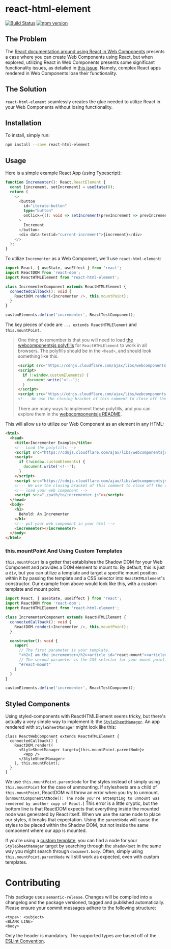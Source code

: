 # react-html-element

[![Build Status](https://travis-ci.com/WTW-IM/react-html-element.svg?branch=master)](https://travis-ci.com/github/WTW-IM/react-html-element)
[![npm version](https://badge.fury.io/js/react-html-element.svg)](https://badge.fury.io/js/react-html-element)

## The Problem

The [React documentation around using React in Web Components](https://reactjs.org/docs/web-components.html#using-react-in-your-web-components) presents a case where you can create Web Components using React, but when explored, utilizing React in Web Components presents some significant functionality issues, as detailed in [this issue](https://github.com/facebook/react/issues/9242). Namely, complex React apps rendered in Web Components lose their functionality.

## The Solution

`react-html-element` seamlessly creates the glue needed to utilize React in your Web Components without losing functionality.

## Installation

To install, simply run:

```bash
npm install --save react-html-element
```

## Usage

Here is a simple example React App (using Typescript):

```typescript
function Incrementer(): React.ReactElement {
  const [increment, setIncrement] = useState(0);
  return (
    <>
      <button
        id="iterate-button"
        type="button"
        onClick={(): void => setIncrement(prevIncrement => prevIncrement + 1)}
      >
        Increment
      </button>
      <div data-testid="current-increment">{increment}</div>
    </>
  );
}
```

To utilize `Incrementer` as a Web Component, we'll use `react-html-element`:

```typescript
import React, { useState, useEffect } from 'react';
import ReactDOM from 'react-dom';
import ReactHTMLElement from 'react-html-element';

class IncrementerComponent extends ReactHTMLElement {
  connectedCallback(): void {
    ReactDOM.render(<Incrementer />, this.mountPoint);
  }
}

customElements.define('incrementer', ReactTestComponent);
```

The key pieces of code are `... extends ReactHTMLElement` and `this.mountPoint`.

> One thing to remember is that you will need to load [the webcomponentsjs polyfills](https://www.webcomponents.org/polyfills) for `ReactHTMLElement` to work in all browsers. The polyfills should be in the `<head>`, and should look something like this:
>
> ```html
> <script src="https://cdnjs.cloudflare.com/ajax/libs/webcomponentsjs/2.4.3/webcomponents-bundle.js"></script>
> <script>
>   if (!window.customElements) {
>     document.write('<!--');
>   }
> </script>
> <script src="https://cdnjs.cloudflare.com/ajax/libs/webcomponentsjs/2.4.3/custom-elements-es5-adapter.js"></script>
> <!--- We use the closing bracket of this comment to close off the above opening comment, if it gets written -->
> ```
>
> There are many ways to implement these polyfills, and you can explore them in the [webpcomponentsjs README](https://github.com/webcomponents/polyfills/tree/master/packages/webcomponentsjs#how-to-use).

This will allow us to utilize our Web Component as an element in any HTML:

```html
<html>
  <head>
    <title>Incrementer Example</title>
    <!-- Load the polyfills -->
    <script src="https://cdnjs.cloudflare.com/ajax/libs/webcomponentsjs/2.4.3/webcomponents-bundle.js"></script>
    <script>
      if (!window.customElements) {
        document.write('<!--');
      }
    </script>
    <script src="https://cdnjs.cloudflare.com/ajax/libs/webcomponentsjs/2.4.3/custom-elements-es5-adapter.js"></script>
    <!--- We use the closing bracket of this comment to close off the above opening comment, if it gets written -->
    <!-- load your web component -->
    <script src="./path/to/incrementer.js"></script>
  </head>
  <body>
    <h1>
      Behold: An Incrementer
    </h1>
    <!-- put your web component in your html -->
    <incrementer></incrementer>
  </body>
</html>
```

### this.mountPoint And Using Custom Templates

`this.mountPoint` is a getter that establishes the Shadow DOM for your Web Component and provides a DOM element to mount to. By default, this is just a `div`, but you can utilize a template and target a specific mount position within it by passing the template and a CSS selector into `ReactHTMLElement`'s constructor. Our example from above would look like this, with a custom template and mount point:

```typescript
import React, { useState, useEffect } from 'react';
import ReactDOM from 'react-dom';
import ReactHTMLElement from 'react-html-element';

class IncrementerComponent extends ReactHTMLElement {
  connectedCallback(): void {
    ReactDOM.render(<Incrementer />, this.mountPoint);
  }

  constructor(): void {
    super(
      // The first parameter is your template.
      "<h2>I am the incrementer</h2><article id="react-mount"><article>",
      // The second parameter is the CSS selector for your mount point.
      "#react-mount"
    )
  }
}

customElements.define('incrementer', ReactTestComponent);
```

## Styled Components

Using styled-components with ReactHTMLElement seems tricky, but there's actually a very simple way to implement it: the [`StyleSheetManager`](https://styled-components.com/docs/api#stylesheetmanager). An app rendered with `StyleSheetManager` might look like this:

```react
class ReactWebComponent extends ReactHTMLElement {
  connectedCallback() {
    ReactDOM.render((
      <StyleSheetManager target={this.mountPoint.parentNode}>
        <App />
      </StyleSheetManager>
    ), this.mountPoint);
  }
}
```

We use `this.mountPoint.parentNode` for the styles instead of simply using `this.mountPoint` for the case of unmounting. If stylesheets are a child of `this.mountPoint`, ReactDOM will throw an error when you try to unmount. (`unmountComponentAtNode(): The node you're attempting to unmount was rendered by another copy of React.`) This error is a little cryptic, but the bottom line is that ReactDOM expects that everything inside the mounted node was generated by React itself. When we use the same node to place our styles, it breaks that expectation. Using the `parentNode` will cause the styles to be placed within the Shadow DOM, but not inside the same component where our app is mounted.

If you're using a [custom template](#thismountpoint-and-using-custom-templates), you can find a node for your `StyleSheetManager` target by searching through the `shadowRoot` in the same way you might search through `document.body`. Often, simply using `this.mountPoint.parentNode` will still work as expected, even with custom templates.

# Contributing

This package uses `semantic-release`. Changes will be compiled into a changelog and the package versioned, tagged and published automatically.
Please ensure your commit messages adhere to the following structure:

```
<type>: <subject>
<BLANK LINE>
<body>
```

Only the header is mandatory. The supported types are based off of the [ESLint Convention](https://github.com/conventional-changelog/conventional-changelog/tree/35e279d40603b0969c6d622514f5c0984c5bf309/packages/conventional-changelog-eslint).
